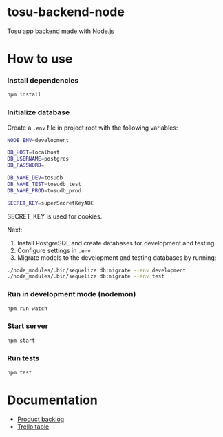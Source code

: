 # tosu-backend-node

Tosu app backend made with Node.js

# How to use
### Install dependencies
```sh
npm install
```
### Initialize database

Create a `.env` file in project root with the following variables:
```sh
NODE_ENV=development

DB_HOST=localhost
DB_USERNAME=postgres
DB_PASSWORD=

DB_NAME_DEV=tosudb
DB_NAME_TEST=tosudb_test
DB_NAME_PROD=tosudb_prod

SECRET_KEY=superSecretKeyABC
```

SECRET_KEY is used for cookies.

Next:

1. Install PostgreSQL and create databases for development and testing.
2. Configure settings in `.env`
3. Migrate models to the development and testing databases by running:
```sh
./node_modules/.bin/sequelize db:migrate --env development
./node_modules/.bin/sequelize db:migrate --env test
```

### Run in development mode (nodemon)
```sh
npm run watch
```

### Start server
```sh
npm start
```

### Run tests

```sh
npm test
```

# Documentation

* [Product backlog](https://docs.google.com/spreadsheets/d/1s8WgWyk6s9hXbjHSsdBv8X7MHLPGrLpprMkqOl15yBo/edit?usp=sharing)
* [Trello table](https://trello.com/b/87G4Y96t/tosu-app)
